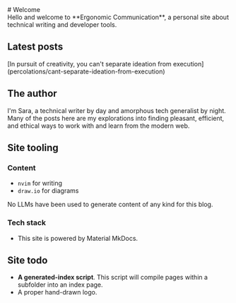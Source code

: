 
<div class="content-2-col" markdown>
<div class="header-2-col" markdown>
# Welcome

</div>

<div class="body-2-col" markdown>
Hello and welcome to **Ergonomic Communication**, a personal site about technical writing and developer tools.

</div>
</div>

<div class="content-2-col" markdown>
<div class="header-2-col" markdown>

## Latest posts

</div>

<div class="body-2-col" markdown>
[In pursuit of creativity, you can't separate ideation from execution](percolations/cant-separate-ideation-from-execution)

</div>
</div>

<div class="content-2-col" markdown>
<div class="header-2-col" markdown>

## The author

</div>

<div class="body-2-col" markdown>

I'm Sara, a technical writer by day and amorphous tech generalist by night. Many of the posts here are my explorations into finding pleasant, efficient, and ethical ways to work with and learn from the modern web.

</div>
</div>

## Site tooling

### Content

- `nvim` for writing
- `draw.io` for diagrams

No LLMs have been used to generate content of any kind for this blog.


### Tech stack

- This site is powered by Material MkDocs.

## Site todo

- **A generated-index script**. This script will compile pages within a subfolder into an index page.
- A proper hand-drawn logo.

